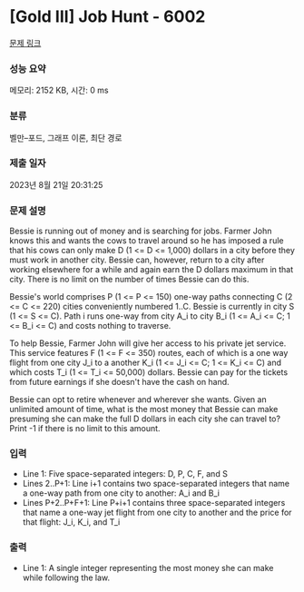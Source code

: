 # [Gold III] Job Hunt - 6002 

[문제 링크](https://www.acmicpc.net/problem/6002) 

### 성능 요약

메모리: 2152 KB, 시간: 0 ms

### 분류

벨만–포드, 그래프 이론, 최단 경로

### 제출 일자

2023년 8월 21일 20:31:25

### 문제 설명

<p>Bessie is running out of money and is searching for jobs. Farmer John knows this and wants the cows to travel around so he has imposed a rule that his cows can only make D (1 <= D <= 1,000) dollars in a city before they must work in another city. Bessie can, however, return to a city after working elsewhere for a while and again earn the D dollars maximum in that city. There is no limit on the number of times Bessie can do this.</p>

<p>Bessie's world comprises P (1 <= P <= 150) one-way paths connecting C (2 <= C <= 220) cities conveniently numbered 1..C. Bessie is currently in city S (1 <= S <= C). Path i runs one-way from city A_i to city B_i (1 <= A_i <= C; 1 <= B_i <= C) and costs nothing to traverse.</p>

<p>To help Bessie, Farmer John will give her access to his private jet service. This service features F (1 <= F <= 350) routes, each of which is a one way flight from one city J_i to a another K_i (1 <= J_i <= C; 1 <= K_i <= C) and which costs T_i (1 <= T_i <= 50,000) dollars. Bessie can pay for the tickets from future earnings if she doesn't have the cash on hand.</p>

<p>Bessie can opt to retire whenever and wherever she wants. Given an unlimited amount of time, what is the most money that Bessie can make presuming she can make the full D dollars in each city she can travel to?  Print -1 if there is no limit to this amount.</p>

### 입력 

 <ul>
	<li>Line 1: Five space-separated integers: D, P, C, F, and S</li>
	<li>Lines 2..P+1: Line i+1 contains two space-separated integers that name a one-way path from one city to another: A_i and B_i</li>
	<li>Lines P+2..P+F+1: Line P+i+1 contains three space-separated integers that name a one-way jet flight from one city to another and the price for that flight: J_i, K_i, and T_i</li>
</ul>

<p> </p>

### 출력 

 <ul>
	<li>Line 1: A single integer representing the most money she can make while following the law.</li>
</ul>

<p> </p>

